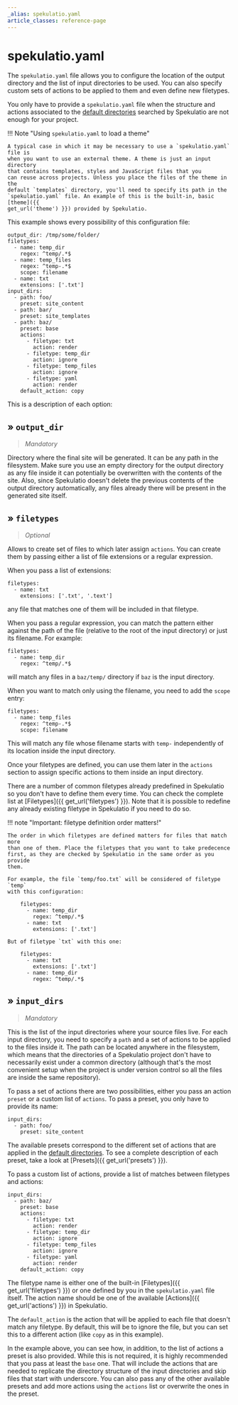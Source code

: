 ```yaml
---
_alias: spekulatio.yaml
article_classes: reference-page
---
```


spekulatio.yaml
===============

The `spekulatio.yaml` file allows you to configure the location of the output
directory and the list of input directories to be used. You can also specify
custom sets of actions to be applied to them and even define new filetypes.

You only have to provide a `spekulatio.yaml` file when the structure and actions
associated to the [default directories](/docs/#default-input-directories)
searched by Spekulatio are not enough for your project.

!!! Note "Using `spekulatio.yaml` to load a theme"

    A typical case in which it may be necessary to use a `spekulatio.yaml` file is
    when you want to use an external theme. A theme is just an input directory
    that contains templates, styles and JavaScript files that you
    can reuse across projects. Unless you place the files of the theme in the
    default `templates` directory, you'll need to specify its path in the
    `spekulatio.yaml` file. An example of this is the built-in, basic [theme]({{
    get_url('theme') }}) provided by Spekulatio.

This example shows every possibility of this configuration file:

    output_dir: /tmp/some/folder/
    filetypes:
      - name: temp_dir
        regex: ^temp/.*$
      - name: temp_files
        regex: ^temp-.*$
        scope: filename
      - name: txt
        extensions: ['.txt']
    input_dirs:
      - path: foo/
        preset: site_content
      - path: bar/
        preset: site_templates
      - path: baz/
        preset: base
        actions:
          - filetype: txt
            action: render
          - filetype: temp_dir
            action: ignore
          - filetype: temp_files
            action: ignore
          - filetype: yaml
            action: render
        default_action: copy

This is a description of each option:

» `output_dir`
--------------

> *Mandatory*

Directory where the final site will be generated. It can be any path in the
filesystem. Make sure you use an empty directory for the output directory as any
file inside it can potentially be overwritten with the contents of the site.
Also, since Spekulatio doesn't delete the previous contents of the output directory
automatically, any files already there will be present in the generated site
itself.

» `filetypes`
-------------

> *Optional*

Allows to create set of files to which later assign `actions`. You can create
them by passing either a list of file extensions or a regular expression.

When you pass a list of extensions:

    filetypes:
      - name: txt
        extensions: ['.txt', '.text']

any file that matches one of them will be included in that filetype.

When you pass a regular expression, you can match the pattern either against
the path of the file (relative to the root of the input directory) or just its
filename. For example:

    filetypes:
      - name: temp_dir
        regex: ^temp/.*$

will match any files in a `baz/temp/` directory if `baz` is the input directory.

When you want to match only using the filename, you need to add the `scope`
entry:

    filetypes:
      - name: temp_files
        regex: ^temp-.*$
        scope: filename

This will match any file whose filename starts with `temp-` independently of its
location inside the input directory.

Once your filetypes are defined, you can use them later in the `actions`
section to assign specific actions to them inside an input directory.

There are a number of common filetypes already predefined in Spekulatio so you
don't have to define them every time. You can check the complete list at
[Filetypes]({{ get_url('filetypes') }}). Note that it is possible to redefine any
already existing filetype in Spekulatio if you need to do so.

!!! note "Important: filetype definition order matters!"

    The order in which filetypes are defined matters for files that match more
    than one of them. Place the filetypes that you want to take predecence
    first, as they are checked by Spekulatio in the same order as you provide
    them.

    For example, the file `temp/foo.txt` will be considered of filetype `temp`
    with this configuration:

        filetypes:
          - name: temp_dir
            regex: ^temp/.*$
          - name: txt
            extensions: ['.txt']

    But of filetype `txt` with this one:

        filetypes:
          - name: txt
            extensions: ['.txt']
          - name: temp_dir
            regex: ^temp/.*$

» `input_dirs`
--------------

> *Mandatory*

This is the list of the input directories where your source files live. For each
input directory, you need to specify a `path` and a set of actions to be applied
to the files inside it. The path can be located anywhere in the filesystem,
which means that the directories of a Spekulatio project don't have to
necessarily exist under a common directory (although that's the most convenient
setup when the project is under version control so all the files are inside the
same repository).

To pass a set of actions there are two possibilities, either you pass an action
`preset` or a custom list of `actions`. To pass a preset, you only have to
provide its name:

    input_dirs:
      - path: foo/
        preset: site_content

The available presets correspond to the different set of actions that are
applied in the [default directories](/docs/#default-input-directories). To see a
complete description of each preset, take a look at [Presets]({{
get_url('presets') }}).

To pass a custom list of actions, provide a list of matches between filetypes
and actions:

    input_dirs:
      - path: baz/
        preset: base
        actions:
          - filetype: txt
            action: render
          - filetype: temp_dir
            action: ignore
          - filetype: temp_files
            action: ignore
          - filetype: yaml
            action: render
        default_action: copy

The filetype name is either one of the built-in [Filetypes]({{ get_url('filetypes')
}}) or one defined by you in the `spekulatio.yaml` file itself. The action name
should be one of the available [Actions]({{ get_url('actions') }}) in Spekulatio.

The `default_action` is the action that will be applied to each file that
doesn't match any filetype. By default, this will be to ignore the file, but you
can set this to a different action (like `copy` as in this example).

In the example above, you can see how, in addition, to the list of actions a
preset is also provided. While this is not required, it is highly recommended
that you pass at least the `base` one. That will include the actions that are
needed to replicate the directory structure of the input directories and skip
files that start with underscore. You can also pass any of the other available
presets and add more actions using the `actions` list or overwrite the ones in
the preset.

